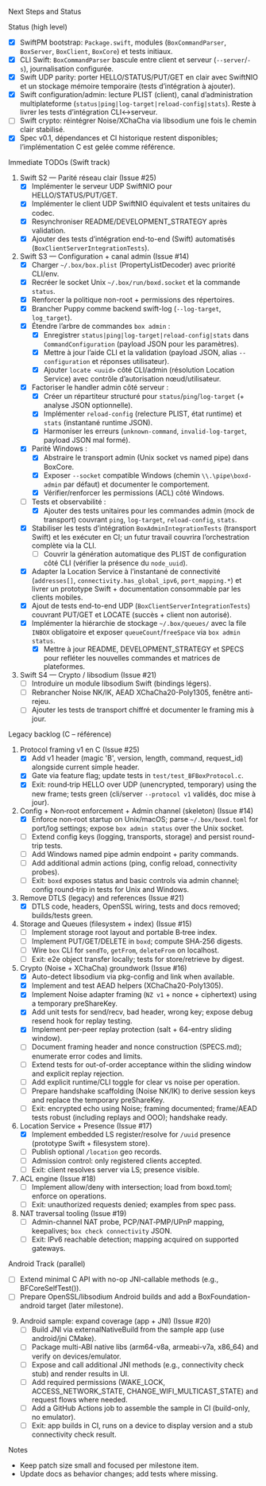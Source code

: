 Next Steps and Status

Status (high level)
- [x] SwiftPM bootstrap: `Package.swift`, modules (`BoxCommandParser`, `BoxServer`, `BoxClient`, `BoxCore`) et tests initiaux.
- [x] CLI Swift: `BoxCommandParser` bascule entre client et serveur (`--server`/`-s`), journalisation configurée.
- [x] Swift UDP parity: porter HELLO/STATUS/PUT/GET en clair avec SwiftNIO et un stockage mémoire temporaire (tests d’intégration à ajouter).
- [x] Swift configuration/admin: lecture PLIST (client), canal d’administration multiplateforme (`status|ping|log-target|reload-config|stats`). Reste à livrer les tests d’intégration CLI↔️serveur.
- [ ] Swift crypto: réintégrer Noise/XChaCha via libsodium une fois le chemin clair stabilisé.
- [x] Spec v0.1, dépendances et CI historique restent disponibles; l’implémentation C est gelée comme référence.

Immediate TODOs (Swift track)
1) Swift S2 — Parité réseau clair (Issue #25)
   - [x] Implémenter le serveur UDP SwiftNIO pour HELLO/STATUS/PUT/GET.
   - [x] Implémenter le client UDP SwiftNIO équivalent et tests unitaires du codec.
   - [x] Resynchroniser README/DEVELOPMENT_STRATEGY après validation.
   - [x] Ajouter des tests d’intégration end-to-end (Swift) automatisés (`BoxClientServerIntegrationTests`).

2) Swift S3 — Configuration + canal admin (Issue #14)
   - [x] Charger `~/.box/box.plist` (PropertyListDecoder) avec priorité CLI/env.
   - [x] Recréer le socket Unix `~/.box/run/boxd.socket` et la commande `status`.
   - [x] Renforcer la politique non-root + permissions des répertoires.
   - [x] Brancher Puppy comme backend swift-log (`--log-target`, `log_target`).
   - [x] Étendre l’arbre de commandes `box admin` :
     - [x] Enregistrer `status|ping|log-target|reload-config|stats` dans `CommandConfiguration` (payload JSON pour les paramètres).
     - [x] Mettre à jour l’aide CLI et la validation (payload JSON, alias `--configuration` et réponses utilisateur).
     - [x] Ajouter `locate <uuid>` côté CLI/admin (résolution Location Service) avec contrôle d’autorisation nœud/utilisateur.
   - [x] Factoriser le handler admin côté serveur :
     - [x] Créer un répartiteur structuré pour `status`/`ping`/`log-target` (+ analyse JSON optionnelle).
     - [x] Implémenter `reload-config` (relecture PLIST, état runtime) et `stats` (instantané runtime JSON).
     - [x] Harmoniser les erreurs (`unknown-command`, `invalid-log-target`, payload JSON mal formé).
   - [x] Parité Windows :
     - [x] Abstraire le transport admin (Unix socket vs named pipe) dans BoxCore.
     - [x] Exposer `--socket` compatible Windows (chemin `\\.\pipe\boxd-admin` par défaut) et documenter le comportement.
     - [x] Vérifier/renforcer les permissions (ACL) côté Windows.
   - [ ] Tests et observabilité :
     - [x] Ajouter des tests unitaires pour les commandes admin (mock de transport) couvrant `ping`, `log-target`, `reload-config`, `stats`.
   - [x] Stabiliser les tests d’intégration `BoxAdminIntegrationTests` (transport Swift) et les exécuter en CI; un futur travail couvrira l’orchestration complète via la CLI.
     - [ ] Couvrir la génération automatique des PLIST de configuration côté CLI (vérifier la présence du `node_uuid`).
   - [x] Adapter la Location Service à l’instantané de connectivité (`addresses[]`, `connectivity.has_global_ipv6`, `port_mapping.*`) et livrer un prototype Swift + documentation consommable par les clients mobiles.
   - [x] Ajout de tests end-to-end UDP (`BoxClientServerIntegrationTests`) couvrant PUT/GET et LOCATE (succès + client non autorisé).
   - [x] Implémenter la hiérarchie de stockage `~/.box/queues/` avec la file `INBOX` obligatoire et exposer `queueCount`/`freeSpace` via `box admin status`.
     - [x] Mettre à jour README, DEVELOPMENT_STRATEGY et SPECS pour refléter les nouvelles commandes et matrices de plateformes.

3) Swift S4 — Crypto / libsodium (Issue #21)
   - [ ] Introduire un module libsodium Swift (bindings légers).
   - [ ] Rebrancher Noise NK/IK, AEAD XChaCha20-Poly1305, fenêtre anti-rejeu.
   - [ ] Ajouter les tests de transport chiffré et documenter le framing mis à jour.

Legacy backlog (C – référence)
1) Protocol framing v1 en C (Issue #25)
   - [x] Add v1 header (magic 'B', version, length, command, request_id) alongside current simple header.
   - [x] Gate via feature flag; update tests in `test/test_BFBoxProtocol.c`.
   - [x] Exit: round‑trip HELLO over UDP (unencrypted, temporary) using the new frame; tests green (cli/server `--protocol v1` validés, doc mise à jour).

2) Config + Non‑root enforcement + Admin channel (skeleton) (Issue #14)
   - [x] Enforce non‑root startup on Unix/macOS; parse `~/.box/boxd.toml` for port/log settings; expose `box admin status` over the Unix socket.
   - [ ] Extend config keys (logging, transports, storage) and persist round-trip tests.
   - [ ] Add Windows named pipe admin endpoint + parity commands.
   - [ ] Add additional admin actions (ping, config reload, connectivity probes).
   - [ ] Exit: `boxd` exposes status and basic controls via admin channel; config round‑trip in tests for Unix and Windows.

3) Remove DTLS (legacy) and references (Issue #21)
   - [x] DTLS code, headers, OpenSSL wiring, tests and docs removed; builds/tests green.

4) Storage and Queues (filesystem + index) (Issue #15)
   - [ ] Implement storage root layout and portable B‑tree index.
   - [ ] Implement PUT/GET/DELETE in `boxd`; compute SHA‑256 digests.
   - [ ] Wire `box` CLI for `sendTo`, `getFrom`, `deleteFrom` on localhost.
   - [ ] Exit: e2e object transfer locally; tests for store/retrieve by digest.

5) Crypto (Noise + XChaCha) groundwork (Issue #16)
   - [x] Auto-detect libsodium via pkg-config and link when available.
   - [x] Implement and test AEAD helpers (XChaCha20-Poly1305).
   - [x] Implement Noise adapter framing (`NZ v1` + nonce + ciphertext) using a temporary preShareKey.
   - [x] Add unit tests for send/recv, bad header, wrong key; expose debug resend hook for replay testing.
   - [x] Implement per-peer replay protection (salt + 64-entry sliding window).
   - [ ] Document framing header and nonce construction (SPECS.md); enumerate error codes and limits.
   - [ ] Extend tests for out-of-order acceptance within the sliding window and explicit replay rejection.
   - [ ] Add explicit runtime/CLI toggle for clear vs noise per operation.
   - [ ] Prepare handshake scaffolding (Noise NK/IK) to derive session keys and replace the temporary preShareKey.
   - [ ] Exit: encrypted echo using Noise; framing documented; frame/AEAD tests robust (including replays and OOO); handshake ready.

6) Location Service + Presence (Issue #17)
   - [x] Implement embedded LS register/resolve for `/uuid` presence (prototype Swift + filesystem store).
   - [ ] Publish optional `/location` geo records.
   - [ ] Admission control: only registered clients accepted.
   - [ ] Exit: client resolves server via LS; presence visible.

7) ACL engine (Issue #18)
   - [ ] Implement allow/deny with intersection; load from boxd.toml; enforce on operations.
   - [ ] Exit: unauthorized requests denied; examples from spec pass.

8) NAT traversal tooling (Issue #19)
   - [ ] Admin-channel NAT probe, PCP/NAT‑PMP/UPnP mapping, keepalives; `box check connectivity` JSON.
   - [ ] Exit: IPv6 reachable detection; mapping acquired on supported gateways.

Android Track (parallel)
- [ ] Extend minimal C API with no-op JNI-callable methods (e.g., BFCoreSelfTest()).
- [ ] Prepare OpenSSL/libsodium Android builds and add a BoxFoundation-android target (later milestone).

9) Android sample: expand coverage (app + JNI) (Issue #20)
   - [ ] Build JNI via externalNativeBuild from the sample app (use android/jni CMake).
   - [ ] Package multi-ABI native libs (arm64-v8a, armeabi-v7a, x86_64) and verify on devices/emulator.
   - [ ] Expose and call additional JNI methods (e.g., connectivity check stub) and render results in UI.
   - [ ] Add required permissions (WAKE_LOCK, ACCESS_NETWORK_STATE, CHANGE_WIFI_MULTICAST_STATE) and request flows where needed.
   - [ ] Add a GitHub Actions job to assemble the sample in CI (build-only, no emulator).
   - [ ] Exit: app builds in CI, runs on a device to display version and a stub connectivity check result.

Notes
- Keep patch size small and focused per milestone item.
- Update docs as behavior changes; add tests where missing.
